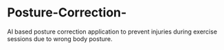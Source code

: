 # Posture-Correction-
AI based posture correction application to prevent injuries during exercise sessions due to wrong body posture.
